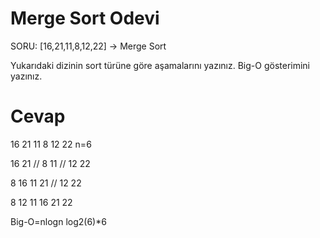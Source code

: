 # Merge Sort Odevi

SORU: [16,21,11,8,12,22] -> Merge Sort

Yukarıdaki dizinin sort türüne göre aşamalarını yazınız.
Big-O gösterimini yazınız.

# Cevap

16  21  11  8   12  22   n=6

16 21 //  8 11 //   12 22

8 16 11 21  //    12 22

8 12 11 16 21 22

Big-O=nlogn
log2(6)*6